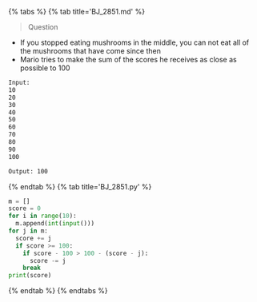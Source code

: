 {% tabs %}
{% tab title='BJ_2851.md' %}

> Question

* If you stopped eating mushrooms in the middle, you can not eat all of the mushrooms that have come since then
* Mario tries to make the sum of the scores he receives as close as possible to 100

```txt
Input:
10
20
30
40
50
60
70
80
90
100

Output: 100
```

{% endtab %}
{% tab title='BJ_2851.py' %}

```py
m = []
score = 0
for i in range(10):
  m.append(int(input()))
for j in m:
  score += j
  if score >= 100:
    if score - 100 > 100 - (score - j):
      score -= j
    break
print(score)
```

{% endtab %}
{% endtabs %}
